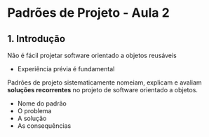 # Padrões de Projeto - Aula 2
## 1. Introdução
Não é fácil projetar software orientado a objetos reusáveis
- Experiência prévia é fundamental

Padrões de projeto sistematicamente nomeiam, explicam e avaliam **soluções recorrentes** no projeto de software orientado a objetos.
- Nome do padrão
- O problema
- A solução
- As consequências

